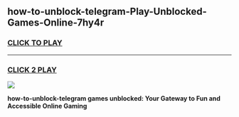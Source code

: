
## how-to-unblock-telegram-Play-Unblocked-Games-Online-7hy4r
<h3>
<a href="https://premium76.site?title=how-to-unblock-telegram&ref=25A">CLICK TO PLAY</a></h3>
<hr>

<h3>
<a href="https://premium76.site?title=how-to-unblock-telegram&ref=25A">CLICK 2 PLAY</a>
  
</h3>

<a href="https://premium76.site?title=how-to-unblock-telegram&ref=25A"><img src="https://clearcache.store/games.png"></a>


**how-to-unblock-telegram games unblocked: Your Gateway to Fun and Accessible Online Gaming**
